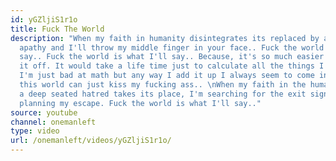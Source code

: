 ```yaml
---
id: yGZljiS1r1o
title: Fuck The World
description: "When my faith in humanity disintegrates its replaced by a nihilistic
  apathy and I'll throw my middle finger in your face.. Fuck the world is what I'll
  say.. Fuck the world is what I'll say.. Because, it's so much easier just to write
  it off. It would take a life time just to calculate all the things I've lost. Maybe
  I'm just bad at math but any way I add it up I always seem to come in last.. so
  this world can just kiss my fucking ass.. \nWhen my faith in the human race evaporates
  a deep seated hatred takes its place, I'm searching for the exit signs.. and I'm
  planning my escape. Fuck the world is what I'll say.."
source: youtube
channel: onemanleft
type: video
url: /onemanleft/videos/yGZljiS1r1o/
---
```

